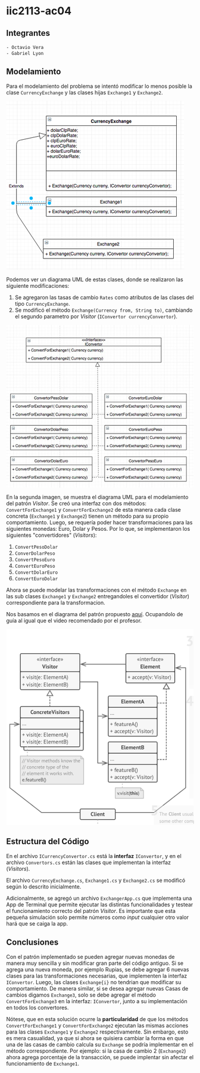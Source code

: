 # iic2113-ac04

## Integrantes
    - Octavio Vera
    - Gabriel Lyon

## Modelamiento

Para el modelamiento del problema se intentó modificar lo menos posible
la clase `CurrencyExchange` y las clases hijas `Exchange1` y `Exchange2`.

![alt text](Images/CurrencyExchangeModeling.png)

Podemos ver un diagrama UML de estas clases, donde se realizaron las siguiente modificaciones:
1. Se agregaron las tasas de cambio `Rates` como atributos de las clases del tipo `CurrencyExchange`.
2. Se modificó el método `Exchange(Currency from, String to)`, cambiando el segundo parametro
    por _Visitor_ (`IConvertor currencyConvertor`).


![](Images/IConvertorModeling.jpeg)

En la segunda imagen, se muestra el diagrama UML para el modelamiento del patrón _Visitor_.
Se creó una interfaz con dos métodos: `ConvertForExchange1` y `ConvertForExchange2` de esta
manera cada clase concreta (`Exchange1` y `Exchange2`) tienen un método para su propio comportamiento.
Luego, se requería poder hacer transformaciones para las siguientes monedas: Euro, Dolar y Pesos.
Por lo que, se implementaron los siguientes "convertidores" (_Visitors_):
1. `ConvertPesoDolar`
2. `ConverDolarPeso`
3. `ConvertPesoEuro`
4. `ConvertEuroPeso`
5. `ConvertDolarEuro`
6. `ConvertEuroDolar`

Ahora se puede modelar las transformaciones con el método `Exchange` en las sub clases `Exchange1` y `Exchange2`
entregandoles el convertidor (_Visitor_) correspondiente para la transformacion.

Nos basamos en el diagrama del patrón propuesto [aquí](https://refactoring.guru/design-patterns/visitor). Ocupandolo de guía al igual que el video recomendado por el profesor.

![](Images/VisitorPatternDiagram.png)

## Estructura del Código

En el archivo `ICurrencyConvertor.cs` está la **interfaz** `IConvertor`, y en el archivo
`Convertors.cs` están las clases que implementan la interfaz (_Visitors_).

El archivo `CurrencyExchange.cs`, `Exchange1.cs` y `Exchange2.cs` se modificó según lo descrito inicialmente.

Adicionalmente, se agregó un archivo `ExchangerApp.cs` que implementa una App de Terminal que permite ejecutar las distintas funcionalidades y testear el funcionamiento correcto del patrón _Visitor_. Es importante que esta pequeña 
simulación solo permite números como _input_ cualquier otro valor hará que se caiga la app.

## Conclusiones

Con el patrón implementado se pueden agregar nuevas monedas de manera muy sencilla y sin modificar gran parte del código antiguo.
Si se agrega una nueva moneda, por ejemplo Rupias, se debe agregar 6 nuevas
clases para las transformaciones necesarias, que implementen la interfaz `IConvertor`. Luego, las clases `Exchange{i}` no tendrian que modificar su comportamiento. De manera similar, si se desea agregar nuevas Casas de cambios digamos `Exchange3`, solo se debe agregar el método `ConvertForExchange3` en la interfaz: `IConvertor`, junto a su implementación en todos los convertores.

Nótese, que en esta solución ocurre la **particularidad** de que los métodos `ConvertForExchange1` y
`ConvertForExchange2` ejecutan las mismas acciones para las clases `Exchange1` y `Exchange2` respectivamente.
Sin embargo, esto es mera casualidad, ya que si ahora se quisiera cambiar la forma en que una de las casas
de cambio calcula su `Exchange` se podría implementar en el método correspondiente. Por
ejemplo: si la casa de cambio 2 (`Exchange2`) ahora agrega porcentaje de la transacción, se puede implentar
sin afectar el funcionamiento de `Exchange1`.
